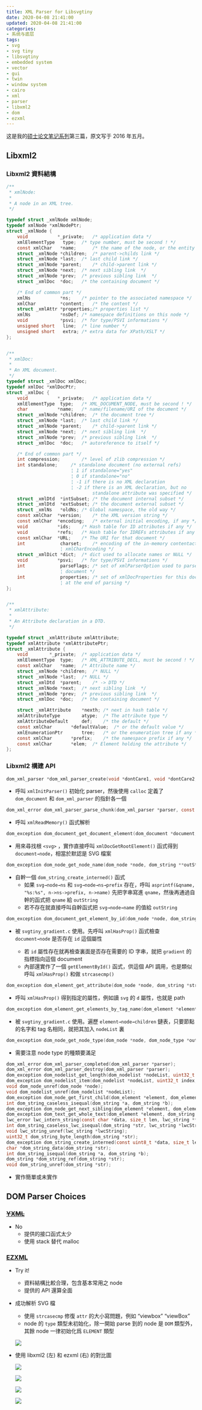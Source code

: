 ```yaml
---
title: XML Parser for Libsvgtiny
date: 2020-04-08 21:41:00
updated: 2020-04-08 21:41:00
categories:
- 系统与底层
tags:
- svg
- svg tiny
- libsvgtiny
- embedded system
- vector
- gui
- twin
- window system
- cairo
- xml
- parser
- libxml2
- dom
- ezxml
---
```


这是我的[硕士论文笔记系列](https://blog.joouis.com/2020/evgui-design-review/)第三篇，原文写于 2016 年五月。

<!-- more -->



## Libxml2

### Libxml2 資料結構

```c
/**
 * xmlNode:
 *
 * A node in an XML tree.
 */

typedef struct _xmlNode xmlNode;
typedef xmlNode *xmlNodePtr;                                                                                                                      
struct _xmlNode {
    void           *_private;	/* application data */
    xmlElementType   type;	/* type number, must be second ! */
    const xmlChar   *name;      /* the name of the node, or the entity */
    struct _xmlNode *children;  /* parent->childs link */
    struct _xmlNode *last;	/* last child link */
    struct _xmlNode *parent;	/* child->parent link */
    struct _xmlNode *next;	/* next sibling link  */
    struct _xmlNode *prev;	/* previous sibling link  */
    struct _xmlDoc  *doc;	/* the containing document */

    /* End of common part */
    xmlNs           *ns;	/* pointer to the associated namespace */
    xmlChar         *content;	/* the content */
    struct _xmlAttr *properties;/* properties list */
    xmlNs           *nsDef;	/* namespace definitions on this node */
    void            *psvi;	/* for type/PSVI informations */
    unsigned short   line;	/* line number */
    unsigned short   extra;	/* extra data for XPath/XSLT */
};


/**
 * xmlDoc:
 *                                                                                                                                                
 * An XML document.
 */
typedef struct _xmlDoc xmlDoc;
typedef xmlDoc *xmlDocPtr;
struct _xmlDoc {
    void           *_private;	/* application data */
    xmlElementType  type;	/* XML_DOCUMENT_NODE, must be second ! */
    char           *name;	/* name/filename/URI of the document */
    struct _xmlNode *children;	/* the document tree */
    struct _xmlNode *last;	/* last child link */
    struct _xmlNode *parent;	/* child->parent link */
    struct _xmlNode *next;	/* next sibling link  */
    struct _xmlNode *prev;	/* previous sibling link  */
    struct _xmlDoc  *doc;	/* autoreference to itself */

    /* End of common part */
    int compression;		/* level of zlib compression */
    int standalone;		/* standalone document (no external refs)
                		¦ 1 if standalone="yes"
                		¦ 0 if standalone="no"
                		¦ -1 if there is no XML declaration
                		¦ -2 if there is an XML declaration, but no
                    			standalone attribute was specified */
    struct _xmlDtd  *intSubset; /* the document internal subset */
    struct _xmlDtd  *extSubset; /* the document external subset */
    struct _xmlNs   *oldNs;	/* Global namespace, the old way */
    const xmlChar  *version;	/* the XML version string */
    const xmlChar  *encoding;	/* external initial encoding, if any */
    void           *ids;	/* Hash table for ID attributes if any */
    void           *refs;	/* Hash table for IDREFs attributes if any */
    const xmlChar  *URL;	/* The URI for that document */
    int             charset;	/* encoding of the in-memory contentactually an
    				¦ xmlCharEncoding */
    struct _xmlDict *dict;	/* dict used to allocate names or NULL */
    void           *psvi;	/* for type/PSVI informations */
    int             parseFlags;	/* set of xmlParserOption used to parse the
    				¦ document */
    int             properties; /* set of xmlDocProperties for this document set
    				¦ at the end of parsing */
};


/**
 * xmlAttribute:
 *
 * An Attribute declaration in a DTD.
 */

typedef struct _xmlAttribute xmlAttribute;
typedef xmlAttribute *xmlAttributePtr;
struct _xmlAttribute {
    void		*_private;	/* application data */
    xmlElementType	type;	/* XML_ATTRIBUTE_DECL, must be second ! */
    const xmlChar	*name;	/* Attribute name */
    struct _xmlNode	*children;	/* NULL */
    struct _xmlNode	*last;	/* NULL */
    struct _xmlDtd	*parent;	/* -> DTD */
    struct _xmlNode	*next;	/* next sibling link  */
    struct _xmlNode	*prev;	/* previous sibling link  */
    struct _xmlDoc	*doc;	/* the containing document */

    struct _xmlAttribute	*nexth;	/* next in hash table */
    xmlAttributeType		atype;	/* The attribute type */
    xmlAttributeDefault		def;	/* the default */
    const xmlChar		*defaultValue;	/* or the default value */
    xmlEnumerationPtr		tree;	/* or the enumeration tree if any */
    const xmlChar		*prefix;	/* the namespace prefix if any */
    const xmlChar		*elem;	/* Element holding the attribute */
};
```

### Libxml2 構建 API

```c
dom_xml_parser *dom_xml_parser_create(void *dontCare1, void *dontCare2, MesgFuncPtr mesgFunc, void *dontCare3, dom_document **outDocument);
```

- 呼叫 `xmlInitParser()` 初始化 parser，然後使用 `calloc` 定義了 `dom_document` 和 `dom_xml_parser` 的指針各一個

```c
dom_xml_error dom_xml_parser_parse_chunk(dom_xml_parser *parser, const uint8_t *data, size_t len);
```

- 呼叫 `xmlReadMemory()` 函式解析

```c
dom_exception dom_document_get_document_element(dom_document *document, dom_element **outNode);
```

- 用來尋找根 `<svg>` ，實作直接呼叫 `xmlDocGetRootElement()` 函式得到 `document→node`，相當於默認是 SVG 檔案

```c
dom_exception dom_node_get_node_name(dom_node *node, dom_string **outString);
```

- 自幹一個 `dom_string_create_interned()` 函式
  - 如果 `svg→node→ns` 和 `svg→node→ns→prefix` 存在，呼叫 `asprintf(&qname, "%s:%s", n->ns->prefix, n->name)` 先把字串寫進 `qname`，然後再通過自幹的函式把 `qname` 給 `outString`
  - 若不存在就直接呼叫自幹函式把 `svg→node→name` 的值給 `outString`

```c
dom_exception dom_document_get_element_by_id(dom_node *node, dom_string *string, dom_element **outNode);
```

- 被 `svgtiny_gradient.c` 使用。先呼叫 `xmlHasProp()` 函式檢查 `document→node` 是否存在 `id` 這個屬性

  - 若 `id` 屬性存在就再檢查裏面是否存在需要的 ID 字串，就把 `gradient` 的指標指向這個 document
  - 內部還實作了一個 `getElementById()` 函式，供這個 API 調用，也是類似呼叫 `xmlHasProp()` 和做 `strcasecmp()`

```c
dom_exception dom_element_get_attribute(dom_node *node, dom_string *string, dom_string **outAttribute);
```

- 呼叫 `xmlHasProp()` 得到指定的屬性，例如讀 `svg` 的 `d` 屬性，也就是 path

```c
dom_exception dom_element_get_elements_by_tag_name(dom_element *element, dom_string *string, dom_nodelist **outNodeList);
```

- 被 `svgtiny_gradient.c` 使用。遍歷 `element→node→children` 鏈表，只要節點的名字和 tag 名相同，就把其加入 `nodeList` 裏

```c
dom_exception dom_node_get_node_type(dom_node *node, dom_node_type *outType);
```

- 需要注意 node type 的種類要滿足

```c
dom_xml_error dom_xml_parser_completed(dom_xml_parser *parser);
dom_xml_error dom_xml_parser_destroy(dom_xml_parser *parser);
dom_exception dom_nodelist_get_length(dom_nodelist *nodeList, uint32_t *outLen);
dom_exception dom_nodelist_item(dom_nodelist *nodeList, uint32_t index, dom_node **outItemp);
void dom_node_unref(dom_node *node);
void dom_nodelist_unref(dom_nodelist *nodeList);
dom_exception dom_node_get_first_child(dom_element *element, dom_element **outChild);
int dom_string_caseless_isequal(dom_string *a, dom_string *b);
dom_exception dom_node_get_next_sibling(dom_element *element, dom_element **outChild);
dom_exception dom_text_get_whole_text(dom_element *element, dom_string **outString);
lwc_error lwc_intern_string(const char *data, size_t len, lwc_string **outString);
int dom_string_caseless_lwc_isequal(dom_string *str, lwc_string *lwcString);
void lwc_string_unref(lwc_string *lwcString);
uint32_t dom_string_byte_length(dom_string *str);                        
dom_exception dom_string_create_interned(const uint8_t *data, size_t len, dom_string **outString);
char *dom_string_data(dom_string *str);
int dom_string_isequal(dom_string *a, dom_string *b);                    
dom_string *dom_string_ref(dom_string *str);
void dom_string_unref(dom_string *str);
```

- 實作簡單或未實作



## DOM Parser Choices

### [~~YXML~~](https://dev.yorhel.nl/yxml)

- No
  - 提供的接口函式太少
  - 使用 stack 替代 malloc

### [EZXML](https://github.com/lxfontes/ezxml)

- Try it!
  - 資料結構比較合理，包含基本常用之 node
  - 提供的 API 還算全面

- 成功解析 SVG 檔
  - 使用 `strcasecmp` 修復 `attr` 的大小寫問題，例如 “viewbox” “viewBox”
  - node 的 `type` 類型未初始化，除一開始 parse 到的 node 是 `DOM` 類型外，其餘 node 一律初始化爲 `ELEMENT` 類型

  ![](https://imxnua.bn.files.1drv.com/y4m5h5KUDF0dRdvanpRTVra33nMf4Em5Xoqp-Od2XAJf_Y1bfhjfk5fBTfvRmuwFV8HiOsOp1n56uO0M7CHF95oNeufgMXENidlY53MU07_P80y_AQoFKt9VDbkI0BQ5_qNXgKC_EEyaUS1Om-lJYcFQOqD4uaWhL7xLAwIhFrh64U4DagVVIGf2h2ch2-X1GeDSBdhom9tc55DfdQAmfu0BQ?width=1908&height=851&cropmode=none)

- 使用 libxml2 (左) 和 ezxml (右) 的對比圖

  ![](https://imxmua.bn.files.1drv.com/y4mx07uU18KkjdrT7Jrj1n7ELBos6O3OXrCY9HVNAVsOcAV8Z3ktgJ10Tg8OWRnVCSYbrL0YdaagSJj3dxjqsywhHXWHMyL7WpOKrrVghcs9sbT5xZ2M8RRUyE72XgI8WEbrWL5Q3YIC2jwZ2nkeyTYptf8hvbrhddMX-xxk9tNuKCWZj3n1Pr8P-kzIai-OvhopWtFvf1MNxL6U3Ky4hyVYw?width=1218&height=395&cropmode=none)

  ![](https://h8xeua.bn.files.1drv.com/y4mJAnzz49UoAqt6HmjwgZwToqgRWMq-SMfHrRAHntaDCzgOEXIIA2jtCCS2FQ-pGE87DSd_QmlTD_MCKzvbtUNaRo2nQpYwN-v0XqXYhVvpmdjieDqs0at6ily3G8Ek7w0YQwOmiBOM-h2AL-Hc0uEG8TTnHqahl_iUg1_bNkJ3KpqxqdA-5JfAugj1BAT0I_t2fi4v7YfnwECfQNU3c6bTQ?width=481&height=275&cropmode=none)

  ![](https://imxlua.bn.files.1drv.com/y4mDgFPvwwkVHE0SAGKfrU19u2brtadsA-Pzv5RoDBKvPGTVhG4cJ-1UyaDreqwblKvb35S6F9BhhLOt_m_cSBNi7qBlI6zUwVWCjEWiwAroDwrvYb5ii3y8XGOFLsdbBuGw8BbsOlIlBNjoI0HRQoX8gP_3UxugygYstN6Sy4bLIG2yDX5QBIaKN4OU1s0f3oFqKLFxTwnA5Rdsl5_-ouHTA?width=750&height=552&cropmode=none)

  ![](https://imxjua.bn.files.1drv.com/y4mH5176y3Kq-urCbkYRSQq3PZikoF3P6JO_zDKgCYudlBppGJgtzJMeP9-x1kQ1UP2Hmt16YSrJMPVYu2rKFgOjTxkqdVO29IZmNq3V6220rI1NFkvBX7oYAFKHtDj7OaQHrlNoMM7CujzRYpOUIMrTxPxpT4v5e1LoKTw6X5hSCMFoHPUj9MSNnaKksUqupUQxHl5gF8Z8Lzqba2o-qtqPw?width=1921&height=1038&cropmode=none)

  